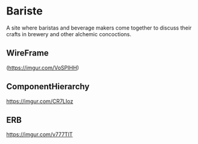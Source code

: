 # Bariste
 A site where baristas and beverage makers come together to discuss their crafts in brewery and other alchemic concoctions.
## WireFrame
(https://imgur.com/VoSPIHH)


## ComponentHierarchy
https://imgur.com/CR7LIoz


## ERB
https://imgur.com/v777TlT